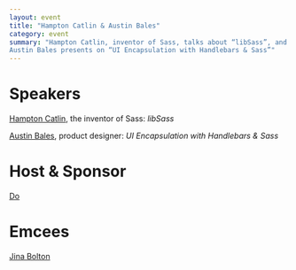 ```yaml
---
layout: event
title: "Hampton Catlin & Austin Bales"
category: event
summary: "Hampton Catlin, inventor of Sass, talks about “libSass”, and
Austin Bales presents on “UI Encapsulation with Handlebars & Sass”"
---
```


# Speakers

[Hampton Catlin](http://www.hamptoncatlin.com/), the inventor of Sass: *libSass*

[Austin Bales](http://neue.austinbales.com/), product designer: *UI Encapsulation
with Handlebars & Sass*

# Host & Sponsor

[Do](http://do.com/)

# Emcees

[Jina Bolton](http://jina.me/)
